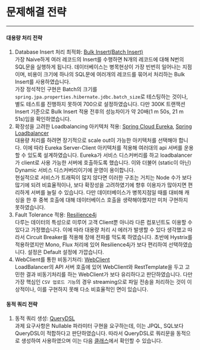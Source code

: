 # 문제해결 전략

---

#### 대용량 처리 전략

1. Database Insert 처리 최적화: <u>Bulk Insert(Batch Insert)</u></br>
   가장 Naive하게 여러 레코드의 Insert를 수행하면 N개의 레코드에 대해 N번의 SQL문을 실행하게 됩니다.
   데이터베이스는 병목현상이 가장 빈번히 일어나는 지점이며, 비용이 크기에 하나의 SQL문에 여러개의 레코드를 묶어서 처리하는 Bulk Insert를 사용하였습니다. </br>
가장 정석적인 구현은 Batch의 크기를 `spring.jpa.properties.hibernate.jdbc.batch_size`로 테스팅하는 것이나, 별도 테스트를 진행하지 못하여 700으로 설정하였습니다.
다만 300K 트랜잭션 Insert 기준으로 Bulk Insert 적용 전후의 성능차이가 약 20배(1 m 50s, 21 m 51s)임을 확인하였습니다.
2. 확장성을 고려한 Loadbalancing 아키텍처 적용: <u>Spring Cloud Eureka</u>, <u>Spring Loadbalancer</u></br>
   대용량 처리를 하려면 장기적으로 scale out이 가능한 아키텍처를 선택해야 합니다.
   이에 따라 Eureka Server-Client 아키텍처를 적용해 여러대의 api 서버를 운용할 수 있도록 설계하였습니다.
   Eureka가 서비스 디스커버리를 하고 loadbalancer가 client로 사용 가능한 서버에 호출하도록 했습니다.
   이와 더불어 (static이 아닌) Dynamic 서비스 디스커버리이기에 운영이 용이합니다.</br>
   현실적으로 서비스가 트래픽이 많지 않다면 이러한 구조는 거치는 Node 수가 보다 많기에 되려 비효율적이나, 보다 확장성을 고려하였기에 향후 이용자가 많아지면 편리하게 서버를 늘릴 수 있습니다.
   다만 데이터베이스가 병목지점일 때를 대비해 캐싱을 한 후 중복 호출에 대해 데이터베이스 호출을 생략해야했지만 미처 구현하지 못하였습니다.
3. Fault Tolerance 적용: <u>Resilience4j</u></br>
   다루는 데이터의 특성으로 미루어 고객 Client뿐 아니라 다른 컴포넌트도 이용할 수 있다고 가정했습니다.
   이에 따라 대용량 처리 시 에러가 발생할 수 있다 생각했고 따라서 Circuit Breaker를 적용해 장애 전파를 막도록 하였습니다.
   초반에 Hystrix를 적용하였지만 Mono, Flux 처리에 있어 Resilience4j가 보다 편리하여 선택하였습니다. 설정은 Default 설정에 가깝습니다.</br>
4. WebClient를 통한 비동기처리: <u>WebClient</u></br>
   LoadBalancer의 API 서버 호출에 있어 WebClient와 RestTemplate을 두고 고민한 결과 비동기처리를 하는 WebClient가 보다 유리하다고 판단하였습니다.
   다만 가장 핵심인 `CSV 업로드 기능`의 경우 streaming으로 파일 전송을 처리하는 것이 이상적이나, 이를 구현하지 못해 다소 비효율적인 면이 있습니다.

#### 동적 쿼리 전략
1. 동적 쿼리 생성: <u>QueryDSL</u></br>
   과제 요구사항은 Nullable 파라미터 구현을 요구하는데, 이는 JPQL, SQL보다 QueryDSL이 적합하다고 판단하였습니다.
   따라서 QueryDSL로 쿼리문을 동적으로 생성하여 사용하였으며 이는 다음 [클래스](./bank-transaction/src/main/java/com/BankTransactionApp/BankTransactionApp/web/banktransaction/repository/BankTransactionQueryRepository.java)에서 확인할 수 있습니다.